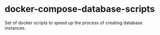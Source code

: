 # docker-compose-database-scripts
Set of docker scripts to speed up the process of creating database instances.
